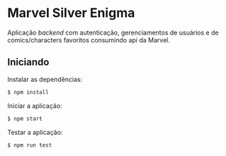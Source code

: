 # Marvel Silver Enigma

Aplicação _backend_ com autenticação, gerenciamentos de usuários e de comics/characters favoritos consumindo api da Marvel.

## Iniciando

Instalar as dependências:
``` bash
$ npm install
```

Iniciar a aplicação:
``` bash
$ npm start
```
Testar a aplicação:
``` bash
$ npm run test
```
